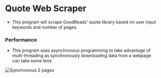 # Quote Web Scraper
- This program will scrape GoodReads' quote library based on user input keywords and number of pages.

### Performance
- This program uses asynchronous programming to take advantage of multi-threading as synchronously downloading data from a webpage can take some time.

![Synchronous 2 pages](/relative/path/to/img.jpg?raw=true "Optional Title")

